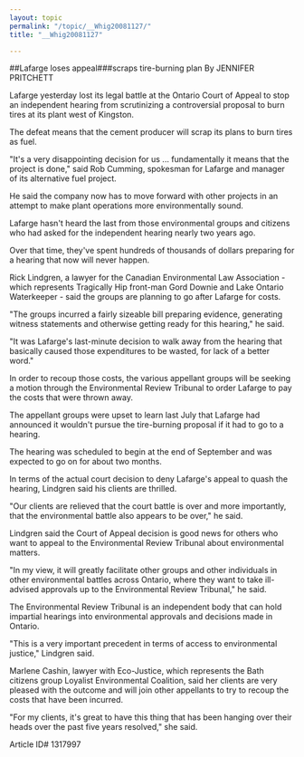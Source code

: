 ```yaml
---
layout: topic
permalink: "/topic/__Whig20081127/"
title: "__Whig20081127"

---
```


##Lafarge loses appeal###scraps tire-burning plan
By JENNIFER PRITCHETT

<div class="column2">

Lafarge yesterday lost its legal battle at the Ontario Court of Appeal to stop an independent hearing from scrutinizing a controversial proposal to burn tires at its plant west of Kingston.

The defeat means that the cement producer will scrap its plans to burn tires as fuel.

"It's a very disappointing decision for us ... fundamentally it means that the project is done," said Rob Cumming, spokesman for Lafarge and manager of its alternative fuel project.

He said the company now has to move forward with other projects in an attempt to make plant operations more environmentally sound.

Lafarge hasn't heard the last from those environmental groups and citizens who had asked for the independent hearing nearly two years ago.

Over that time, they've spent hundreds of thousands of dollars preparing for a hearing that now will never happen.

Rick Lindgren, a lawyer for the Canadian Environmental Law Association -which represents Tragically Hip front-man Gord Downie and Lake Ontario Waterkeeper - said the groups are planning to go after Lafarge for costs.

"The groups incurred a fairly sizeable bill preparing evidence, generating witness statements and otherwise getting ready for this hearing," he said.

"It was Lafarge's last-minute decision to walk away from the hearing that basically caused those expenditures to be wasted, for lack of a better word."

In order to recoup those costs, the various appellant groups will be seeking a motion through the Environmental Review Tribunal to order Lafarge to pay the costs that were thrown away.

The appellant groups were upset to learn last July that Lafarge had announced it wouldn't pursue the tire-burning proposal if it had to go to a hearing.

The hearing was scheduled to begin at the end of September and was expected to go on for about two months.

In terms of the actual court decision to deny Lafarge's appeal to quash the hearing, Lindgren said his clients are thrilled.

"Our clients are relieved that the court battle is over and more importantly, that the environmental battle also appears to be over," he said.

Lindgren said the Court of Appeal decision is good news for others who want to appeal to the Environmental Review Tribunal about environmental matters.

"In my view, it will greatly facilitate other groups and other individuals in other environmental battles across Ontario, where they want to take ill-advised approvals up to the Environmental Review Tribunal," he said.

The Environmental Review Tribunal is an independent body that can hold impartial hearings into environmental approvals and decisions made in Ontario.

"This is a very important precedent in terms of access to environmental justice," Lindgren said.

Marlene Cashin, lawyer with Eco-Justice, which represents the Bath citizens group Loyalist Environmental Coalition, said her clients are very pleased with the outcome and will join other appellants to try to recoup the costs that have been incurred.

"For my clients, it's great to have this thing that has been hanging over their heads over the past five years resolved," she said.
</div>

Article ID# 1317997


